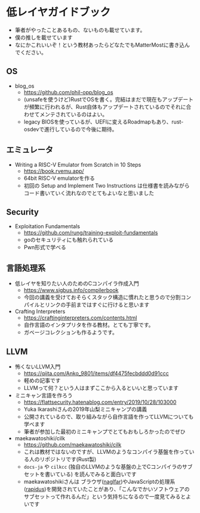 # 低レイヤガイドブック
- 筆者がやったことあるもの、ないものも載せています。
- 僕の推しを載せています
- なにかこれいいぞ！という教材あったらどなたでもMatterMostに書き込んでください。

## OS
- blog_os
  - https://github.com/phil-opp/blog_os
  - (unsafeを使うけど)RustでOSを書く。完結はまだで現在もアップデートが頻繁に行われるが、Rust自体もアップデートされているのでそれに合わせてメンテされているのはよい。
  - legacy BIOSを使っているが、UEFIに変えるRoadmapもあり、rust-osdevで進行しているので今後に期待。

## エミュレータ
- Writing a RISC-V Emulator from Scratch in 10 Steps
  - https://book.rvemu.app/
  - 64bit RISC-V emulatorを作る
  - 初回の Setup and Implement Two Instructions は仕様書を読みながらコード書いていく流れなのでとてもよいなと思いました

## Security
- Exploitation Fundamentals
  - https://github.com/rung/training-exploit-fundamentals
  - goのセキュリティにも触れられている
  - Pwn形式で学べる

## 言語処理系
- 低レイヤを知りたい人のためのCコンパイラ作成入門
  - https://www.sigbus.info/compilerbook
  - 今回の講義を受けておそらくスタック構造に慣れたと思うので分割コンパイルとリンクの手前まではすぐに行けると思います
- Crafting Interpreters
  - https://craftinginterpreters.com/contents.html
  - 自作言語のインタプリタを作る教材。とても丁寧です。
  - ガベージコレクションも作るようです。

## LLVM
- 怖くないLLVM入門
  - https://qiita.com/Anko_9801/items/df4475fecbddd0d91ccc
  - 軽めの記事です
  - LLVMって何？という人はまずここから入るといいと思っています
- ミニキャン言語を作ろう
  - https://flattsecurity.hatenablog.com/entry/2019/10/28/103000
  - Yuka Ikarashiさんの2019年山梨ミニキャンプの講義
  - 公開されているので、取り組みながら自作言語を作ってLLVMについても学べます
  - 筆者が参加した最初のミニキャンプでとてもおもしろかったのでぜひ
- maekawatoshiki/cilk
  - https://github.com/maekawatoshiki/cilk
  - これは教材ではないのですが、LLVMのようなコンパイラ基盤を作っている人のリポジトリです(Rust製)
  - `docs-ja` や `cilkcc` (独自のLLVMのような基盤の上でCコンパイラのサブセットを書いている) を読んでみると面白いです
  - maekawatoshikiさんは ブラウザ([naglfar](https://github.com/maekawatoshiki/naglfar))やJavaScriptの処理系([rapidus](https://github.com/maekawatoshiki/rapidus))を開発されていたことがあり、「こんなでかいソフトウェアのサブセットって作れるんだ」という気持ちになるので一度見てみるとよいです
